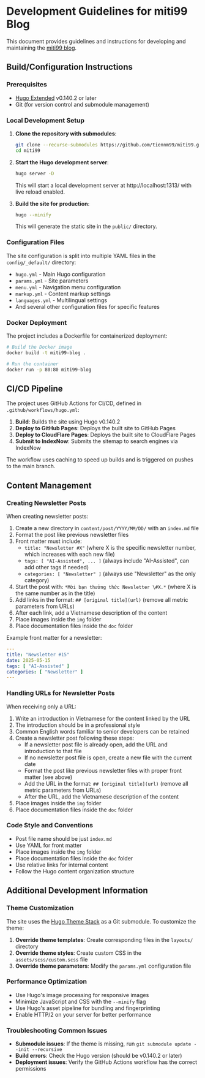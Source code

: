 # Development Guidelines for miti99 Blog

This document provides guidelines and instructions for developing and maintaining the [miti99 blog](https://miti99.com).

## Build/Configuration Instructions

### Prerequisites

- [Hugo Extended](https://gohugo.io/installation/) v0.140.2 or later
- Git (for version control and submodule management)

### Local Development Setup

1. **Clone the repository with submodules**:
   ```bash
   git clone --recurse-submodules https://github.com/tiennm99/miti99.git
   cd miti99
   ```

2. **Start the Hugo development server**:
   ```bash
   hugo server -D
   ```
   This will start a local development server at http://localhost:1313/ with live reload enabled.

3. **Build the site for production**:
   ```bash
   hugo --minify
   ```
   This will generate the static site in the `public/` directory.

### Configuration Files

The site configuration is split into multiple YAML files in the `config/_default/` directory:

- `hugo.yml` - Main Hugo configuration
- `params.yml` - Site parameters
- `menu.yml` - Navigation menu configuration
- `markup.yml` - Content markup settings
- `languages.yml` - Multilingual settings
- And several other configuration files for specific features

### Docker Deployment

The project includes a Dockerfile for containerized deployment:

```bash
# Build the Docker image
docker build -t miti99-blog .

# Run the container
docker run -p 80:80 miti99-blog
```

## CI/CD Pipeline

The project uses GitHub Actions for CI/CD, defined in `.github/workflows/hugo.yml`:

1. **Build**: Builds the site using Hugo v0.140.2
2. **Deploy to GitHub Pages**: Deploys the built site to GitHub Pages
3. **Deploy to CloudFlare Pages**: Deploys the built site to CloudFlare Pages
4. **Submit to IndexNow**: Submits the sitemap to search engines via IndexNow

The workflow uses caching to speed up builds and is triggered on pushes to the main branch.

## Content Management

### Creating Newsletter Posts

When creating newsletter posts:
1. Create a new directory in `content/post/YYYY/MM/DD/` with an `index.md` file
2. Format the post like previous newsletter files
3. Front matter must include:
   - `title: "Newsletter #X"` (where X is the specific newsletter number, which increases with each new file)
   - `tags: [ "AI-Assisted", ... ]` (always include "AI-Assisted", can add other tags if needed)
   - `categories: [ "Newsletter" ]` (always use "Newsletter" as the only category)
4. Start the post with: `*Mời bạn thưởng thức Newsletter \#X.*` (where X is the same number as in the title)
5. Add links in the format: `## [original title](url)` (remove all metric parameters from URLs)
6. After each link, add a Vietnamese description of the content
7. Place images inside the `img` folder
8. Place documentation files inside the `doc` folder

Example front matter for a newsletter:

```yaml
---
title: "Newsletter #15"
date: 2025-05-15
tags: [ "AI-Assisted" ]
categories: [ "Newsletter" ]
---
```

### Handling URLs for Newsletter Posts

When receiving only a URL:
1. Write an introduction in Vietnamese for the content linked by the URL
2. The introduction should be in a professional style
3. Common English words familiar to senior developers can be retained
4. Create a newsletter post following these steps:
   - If a newsletter post file is already open, add the URL and introduction to that file
   - If no newsletter post file is open, create a new file with the current date
   - Format the post like previous newsletter files with proper front matter (see above)
   - Add the URL in the format: `## [original title](url)` (remove all metric parameters from URLs)
   - After the URL, add the Vietnamese description of the content
5. Place images inside the `img` folder
6. Place documentation files inside the `doc` folder

### Code Style and Conventions

- Post file name should be just `index.md`
- Use YAML for front matter
- Place images inside the `img` folder
- Place documentation files inside the `doc` folder
- Use relative links for internal content
- Follow the Hugo content organization structure

## Additional Development Information

### Theme Customization

The site uses the [Hugo Theme Stack](https://github.com/CaiJimmy/hugo-theme-stack) as a Git submodule. To customize the theme:

1. **Override theme templates**: Create corresponding files in the `layouts/` directory
2. **Override theme styles**: Create custom CSS in the `assets/scss/custom.scss` file
3. **Override theme parameters**: Modify the `params.yml` configuration file

### Performance Optimization

- Use Hugo's image processing for responsive images
- Minimize JavaScript and CSS with the `--minify` flag
- Use Hugo's asset pipeline for bundling and fingerprinting
- Enable HTTP/2 on your server for better performance

### Troubleshooting Common Issues

- **Submodule issues**: If the theme is missing, run `git submodule update --init --recursive`
- **Build errors**: Check the Hugo version (should be v0.140.2 or later)
- **Deployment issues**: Verify the GitHub Actions workflow has the correct permissions
